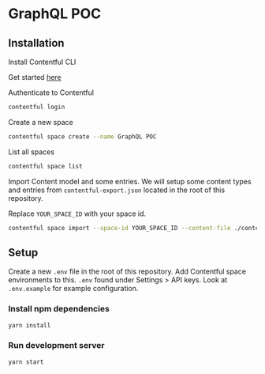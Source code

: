 # GraphQL POC

## Installation

Install Contentful CLI

Get started [here](https://www.contentful.com/developers/docs/tutorials/cli/installation/)

Authenticate to Contentful

```bash
contentful login
```

Create a new space

```bash
contentful space create --name GraphQL POC
```

List all spaces

```bash
contentful space list
```

Import Content model and some entries. We will setup some content types and entries from `contentful-export.json` located in the root of this repository.

Replace `YOUR_SPACE_ID` with your space id.

```bash
contentful space import --space-id YOUR_SPACE_ID --content-file ./contentful-export.json
```

## Setup

Create a new `.env` file in the root of this repository. Add Contentful space environments to this. `.env` found under Settings > API keys. Look at `.env.example` for example configuration.

### Install npm dependencies

```bash
yarn install
```

### Run development server

```bash
yarn start
```
